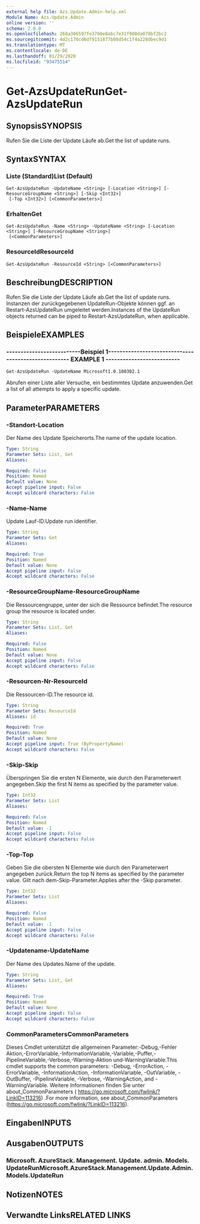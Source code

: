 ```yaml
---
external help file: Azs.Update.Admin-help.xml
Module Name: Azs.Update.Admin
online version: ''
schema: 2.0.0
ms.openlocfilehash: 268a306597fe3760e8abc7e31f980da078bf2bc2
ms.sourcegitcommit: 4d2c178cd6df9151877b08d54c1f4a228dbec9d1
ms.translationtype: MT
ms.contentlocale: de-DE
ms.lasthandoff: 01/29/2020
ms.locfileid: "93475514"
---
```

# <span data-ttu-id="176ca-101">Get-AzsUpdateRun</span><span class="sxs-lookup"><span data-stu-id="176ca-101">Get-AzsUpdateRun</span></span>

## <span data-ttu-id="176ca-102">Synopsis</span><span class="sxs-lookup"><span data-stu-id="176ca-102">SYNOPSIS</span></span>
<span data-ttu-id="176ca-103">Rufen Sie die Liste der Update Läufe ab.</span><span class="sxs-lookup"><span data-stu-id="176ca-103">Get the list of update runs.</span></span>

## <span data-ttu-id="176ca-104">Syntax</span><span class="sxs-lookup"><span data-stu-id="176ca-104">SYNTAX</span></span>

### <span data-ttu-id="176ca-105">Liste (Standard)</span><span class="sxs-lookup"><span data-stu-id="176ca-105">List (Default)</span></span>
```
Get-AzsUpdateRun -UpdateName <String> [-Location <String>] [-ResourceGroupName <String>] [-Skip <Int32>]
 [-Top <Int32>] [<CommonParameters>]
```

### <span data-ttu-id="176ca-106">Erhalten</span><span class="sxs-lookup"><span data-stu-id="176ca-106">Get</span></span>
```
Get-AzsUpdateRun -Name <String> -UpdateName <String> [-Location <String>] [-ResourceGroupName <String>]
 [<CommonParameters>]
```

### <span data-ttu-id="176ca-107">ResourceId</span><span class="sxs-lookup"><span data-stu-id="176ca-107">ResourceId</span></span>
```
Get-AzsUpdateRun -ResourceId <String> [<CommonParameters>]
```

## <span data-ttu-id="176ca-108">Beschreibung</span><span class="sxs-lookup"><span data-stu-id="176ca-108">DESCRIPTION</span></span>
<span data-ttu-id="176ca-109">Rufen Sie die Liste der Update Läufe ab.</span><span class="sxs-lookup"><span data-stu-id="176ca-109">Get the list of update runs.</span></span> <span data-ttu-id="176ca-110">Instanzen der zurückgegebenen UpdateRun-Objekte können ggf. an Restart-AzsUpdateRun umgeleitet werden.</span><span class="sxs-lookup"><span data-stu-id="176ca-110">Instances of the UpdateRun objects returned can be piped to Restart-AzsUpdateRun, when applicable.</span></span>

## <span data-ttu-id="176ca-111">Beispiele</span><span class="sxs-lookup"><span data-stu-id="176ca-111">EXAMPLES</span></span>

### <span data-ttu-id="176ca-112">--------------------------Beispiel 1--------------------------</span><span class="sxs-lookup"><span data-stu-id="176ca-112">-------------------------- EXAMPLE 1 --------------------------</span></span>
```
Get-AzsUpdateRun -UpdateName Microsoft1.0.180302.1
```

<span data-ttu-id="176ca-113">Abrufen einer Liste aller Versuche, ein bestimmtes Update anzuwenden.</span><span class="sxs-lookup"><span data-stu-id="176ca-113">Get a list of all attempts to apply a specific update.</span></span>

## <span data-ttu-id="176ca-114">Parameter</span><span class="sxs-lookup"><span data-stu-id="176ca-114">PARAMETERS</span></span>

### <span data-ttu-id="176ca-115">-Standort</span><span class="sxs-lookup"><span data-stu-id="176ca-115">-Location</span></span>
<span data-ttu-id="176ca-116">Der Name des Update Speicherorts.</span><span class="sxs-lookup"><span data-stu-id="176ca-116">The name of the update location.</span></span>

```yaml
Type: String
Parameter Sets: List, Get
Aliases: 

Required: False
Position: Named
Default value: None
Accept pipeline input: False
Accept wildcard characters: False
```

### <span data-ttu-id="176ca-117">-Name</span><span class="sxs-lookup"><span data-stu-id="176ca-117">-Name</span></span>
<span data-ttu-id="176ca-118">Update Lauf-ID.</span><span class="sxs-lookup"><span data-stu-id="176ca-118">Update run identifier.</span></span>

```yaml
Type: String
Parameter Sets: Get
Aliases: 

Required: True
Position: Named
Default value: None
Accept pipeline input: False
Accept wildcard characters: False
```

### <span data-ttu-id="176ca-119">-ResourceGroupName</span><span class="sxs-lookup"><span data-stu-id="176ca-119">-ResourceGroupName</span></span>
<span data-ttu-id="176ca-120">Die Ressourcengruppe, unter der sich die Ressource befindet.</span><span class="sxs-lookup"><span data-stu-id="176ca-120">The resource group the resource is located under.</span></span>

```yaml
Type: String
Parameter Sets: List, Get
Aliases: 

Required: False
Position: Named
Default value: None
Accept pipeline input: False
Accept wildcard characters: False
```

### <span data-ttu-id="176ca-121">-Resourcen-Nr</span><span class="sxs-lookup"><span data-stu-id="176ca-121">-ResourceId</span></span>
<span data-ttu-id="176ca-122">Die Ressourcen-ID.</span><span class="sxs-lookup"><span data-stu-id="176ca-122">The resource id.</span></span>

```yaml
Type: String
Parameter Sets: ResourceId
Aliases: id

Required: True
Position: Named
Default value: None
Accept pipeline input: True (ByPropertyName)
Accept wildcard characters: False
```

### <span data-ttu-id="176ca-123">-Skip</span><span class="sxs-lookup"><span data-stu-id="176ca-123">-Skip</span></span>
<span data-ttu-id="176ca-124">Überspringen Sie die ersten N Elemente, wie durch den Parameterwert angegeben.</span><span class="sxs-lookup"><span data-stu-id="176ca-124">Skip the first N items as specified by the parameter value.</span></span>

```yaml
Type: Int32
Parameter Sets: List
Aliases: 

Required: False
Position: Named
Default value: -1
Accept pipeline input: False
Accept wildcard characters: False
```

### <span data-ttu-id="176ca-125">-Top</span><span class="sxs-lookup"><span data-stu-id="176ca-125">-Top</span></span>
<span data-ttu-id="176ca-126">Geben Sie die obersten N Elemente wie durch den Parameterwert angegeben zurück.</span><span class="sxs-lookup"><span data-stu-id="176ca-126">Return the top N items as specified by the parameter value.</span></span>
<span data-ttu-id="176ca-127">Gilt nach dem-Skip-Parameter.</span><span class="sxs-lookup"><span data-stu-id="176ca-127">Applies after the -Skip parameter.</span></span>

```yaml
Type: Int32
Parameter Sets: List
Aliases: 

Required: False
Position: Named
Default value: -1
Accept pipeline input: False
Accept wildcard characters: False
```

### <span data-ttu-id="176ca-128">-Updatename</span><span class="sxs-lookup"><span data-stu-id="176ca-128">-UpdateName</span></span>
<span data-ttu-id="176ca-129">Der Name des Updates.</span><span class="sxs-lookup"><span data-stu-id="176ca-129">Name of the update.</span></span>

```yaml
Type: String
Parameter Sets: List, Get
Aliases: 

Required: True
Position: Named
Default value: None
Accept pipeline input: False
Accept wildcard characters: False
```

### <span data-ttu-id="176ca-130">CommonParameters</span><span class="sxs-lookup"><span data-stu-id="176ca-130">CommonParameters</span></span>
<span data-ttu-id="176ca-131">Dieses Cmdlet unterstützt die allgemeinen Parameter:-Debug,-Fehler Aktion,-ErrorVariable,-InformationVariable,-Variable,-Puffer,-PipelineVariable,-Verbose,-Warning-Aktion und-WarningVariable.</span><span class="sxs-lookup"><span data-stu-id="176ca-131">This cmdlet supports the common parameters: -Debug, -ErrorAction, -ErrorVariable, -InformationAction, -InformationVariable, -OutVariable, -OutBuffer, -PipelineVariable, -Verbose, -WarningAction, and -WarningVariable.</span></span> <span data-ttu-id="176ca-132">Weitere Informationen finden Sie unter about_CommonParameters ( https://go.microsoft.com/fwlink/?LinkID=113216) .</span><span class="sxs-lookup"><span data-stu-id="176ca-132">For more information, see about_CommonParameters (https://go.microsoft.com/fwlink/?LinkID=113216).</span></span>

## <span data-ttu-id="176ca-133">Eingaben</span><span class="sxs-lookup"><span data-stu-id="176ca-133">INPUTS</span></span>

## <span data-ttu-id="176ca-134">Ausgaben</span><span class="sxs-lookup"><span data-stu-id="176ca-134">OUTPUTS</span></span>

### <span data-ttu-id="176ca-135">Microsoft. AzureStack. Management. Update. admin. Models. UpdateRun</span><span class="sxs-lookup"><span data-stu-id="176ca-135">Microsoft.AzureStack.Management.Update.Admin.Models.UpdateRun</span></span>

## <span data-ttu-id="176ca-136">Notizen</span><span class="sxs-lookup"><span data-stu-id="176ca-136">NOTES</span></span>

## <span data-ttu-id="176ca-137">Verwandte Links</span><span class="sxs-lookup"><span data-stu-id="176ca-137">RELATED LINKS</span></span>

